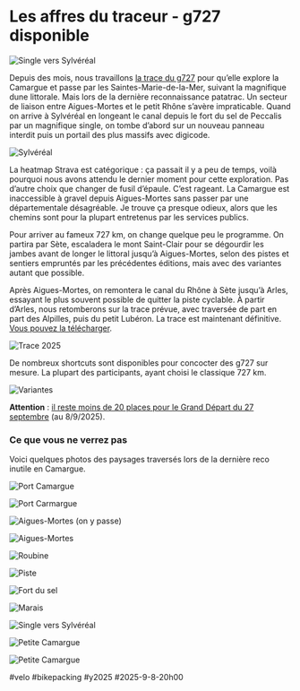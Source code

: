 # Les affres du traceur - g727 disponible

![Single vers Sylvéréal](_i/2025-09-04-100533.webp)

Depuis des mois, nous travaillons [la trace du g727](https://727bikepacking.fr/g727/) pour qu’elle explore la Camargue et passe par les Saintes-Marie-de-la-Mer, suivant la magnifique dune littorale. Mais lors de la dernière reconnaissance patatrac. Un secteur de liaison entre Aigues-Mortes et le petit Rhône s’avère impraticable. Quand on arrive à Sylvéréal en longeant le canal depuis le fort du sel de Peccalis par un magnifique single, on tombe d’abord sur un nouveau panneau interdit puis un portail des plus massifs avec digicode.

![Sylvéréal](_i/sylbvereal.webp)

La heatmap Strava est catégorique : ça passait il y a peu de temps, voilà pourquoi nous avons attendu le dernier moment pour cette exploration. Pas d’autre choix que changer de fusil d’épaule. C’est rageant. La Camargue est inaccessible à gravel depuis Aigues-Mortes sans passer par une départementale désagréable. Je trouve ça presque odieux, alors que les chemins sont pour la plupart entretenus par les services publics.

Pour arriver au fameux 727 km, on change quelque peu le programme. On partira par Sète, escaladera le mont Saint-Clair pour se dégourdir les jambes avant de longer le littoral jusqu’à Aigues-Mortes, selon des pistes et sentiers empruntés par les précédentes éditions, mais avec des variantes autant que possible.

Après Aigues-Mortes, on remontera le canal du Rhône à Sète jusqu’à Arles, essayant le plus souvent possible de quitter la piste cyclable. À partir d’Arles, nous retomberons sur la trace prévue, avec traversée de part en part des Alpilles, puis du petit Lubéron. La trace est maintenant définitive. [Vous pouvez la télécharger](https://727bikepacking.fr/g727/).

![Trace 2025](_i/g727_2025.webp)

De nombreux shortcuts sont disponibles pour concocter des g727 sur mesure. La plupart des participants, ayant choisi le classique 727 km.

![Variantes](_i/g727-all.png)

**Attention** : [il reste moins de 20 places pour le Grand Départ du 27 septembre](https://727bikepacking.fr/g727-Grand-Depart/) (au 8/9/2025).

### Ce que vous ne verrez pas

Voici quelques photos des paysages traversés lors de la dernière reco inutile en Camargue.

![Port Camargue](_i/2025-09-04-090148.webp)

![Port Carmargue](_i/2025-09-04-090842.webp)

![Aigues-Mortes (on y passe)](_i/2025-09-04-092441.webp)

![Aigues-Mortes](_i/2025-09-04-092735.webp)

![Roubine](_i/2025-09-04-095840.webp)

![Piste](_i/2025-09-04-095900.webp)

![Fort du sel](_i/2025-09-04-100023.webp)

![Marais](_i/2025-09-04-100738.webp)

![Single vers Sylvéréal](_i/2025-09-04-102035.webp)

![Petite Camargue](_i/2025-09-04-110005.webp)

![Petite Camargue](_i/2025-09-04-110007.webp)

#velo #bikepacking #y2025 #2025-9-8-20h00
